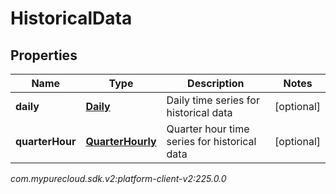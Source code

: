 # HistoricalData


## Properties

| Name | Type | Description | Notes |
| ------------ | ------------- | ------------- | ------------- |
| **daily** | [**Daily**](Daily) | Daily time series for historical data |  [optional] |
| **quarterHour** | [**QuarterHourly**](QuarterHourly) | Quarter hour time series for historical data |  [optional] |




_com.mypurecloud.sdk.v2:platform-client-v2:225.0.0_
